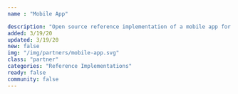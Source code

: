```yaml
---
name : "Mobile App"

description: "Open source reference implementation of a mobile app for storing photos and videos in the decentralized cloud"
added: 3/19/20
updated: 3/19/20
new: false
img: "/img/partners/mobile-app.svg"
class: "partner"
categories: "Reference Implementations"
ready: false
community: false
---
```

